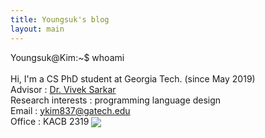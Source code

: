 ```yaml
---
title: Youngsuk's blog
layout: main
---
```


<span class="a">Youngsuk@Kim</span>:<span class="b">~</span><span class="c">$</span> whoami <br>      
Hi, I'm a CS PhD student at Georgia Tech. (since May 2019)<br>
<span class="b">Advisor</span> : <a href="https://www.cc.gatech.edu/people/vivek-sarkar">Dr. Vivek Sarkar</a> <br>
<span class="b">Research interests</span> : programming language design <br>
<span class="b">Email</span> : <a href="mailto:ykim837@gatech.edu">ykim837@gatech.edu</a> <br> 
<span class="b">Office</span> : KACB 2319
<img style="vertical-align:middle" src="photos/neutral.PNG">
